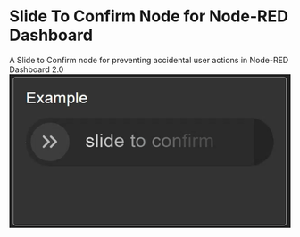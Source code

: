 # Slide To Confirm Node for Node-RED Dashboard

A Slide to Confirm node for preventing accidental user actions in Node-RED Dashboard 2.0
![alt text](<example.gif>)